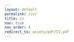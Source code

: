 ```yaml
---
layout: default
permalink: /cv/
title: cv
nav: true
nav_order: 4
redirect_to: assets/pdf/CV.pdf
---
```

